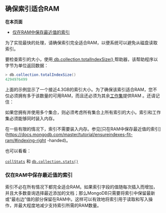 ## 确保索引适合RAM

**在本页面**

- [仅在RAM中保存最近值的索引](#索引)

为了实现最快的处理，请确保索引完全适合RAM，以便系统可以避免从磁盘读取索引。

要检查索引的大小，使用[ db.collection.totalIndexSize() ](https://docs.mongodb.com/master/reference/method/db.collection.totalIndexSize/#db.collection.totalIndexSize)帮助器，该帮助程序以字节为单位返回数据：

```powershell
> db.collection.totalIndexSize()
4294976499
```

上面的示例显示了一个接近4.3GB的索引大小。为了确保该索引适合RAM，您不仅必须拥有多于该数量的可用RAM，而且还必须为其余[工作集](https://docs.mongodb.com/master/reference/glossary/#term-working-set)提供RAM 。还请记住：

如果您拥有并使用多个集合，则必须考虑所有集合上所有索引的大小。索引和工作集必须能够同时装入内存。

在一些有限的情况下，索引不需要装入内存。参见[只在RAM中保存最近值的索引](https://docs.mongodb.com/master/tutorial/ensureindexes-fit-ram/#indexing-right -handed)。

也可以看看：

[`collStats`](https://docs.mongodb.com/master/reference/command/collStats/#dbcmd.collStats) 和 [`db.collection.stats()`](https://docs.mongodb.com/master/reference/method/db.collection.stats/#db.collection.stats)



### <span id="索引">仅在RAM中保存最近值的索引</span>

索引不必在所有情况下都完全适合RAM。如果索引字段的值随每次插入而增加，并且大多数查询选择最近添加的文档；那么MongoDB只需要将索引中保留最新或“最右边”值的部分保留在RAM中。这样可以有效地将索引用于读取和写入操作，并最大程度地减少支持索引所需的RAM数量。